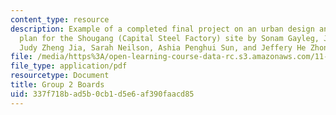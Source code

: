 ```yaml
---
content_type: resource
description: Example of a completed final project on an urban design and development
  plan for the Shougang (Capital Steel Factory) site by Sonam Gayleg, Jesse Hunting,
  Judy Zheng Jia, Sarah Neilson, Ashia Penghui Sun, and Jeffery He Zhongyu.
file: /media/https%3A/open-learning-course-data-rc.s3.amazonaws.com/11-307-beijing-urban-design-studio-summer-2008/337f718bad5b0cb1d5e6af390faacd85_group2_boards.pdf
file_type: application/pdf
resourcetype: Document
title: Group 2 Boards
uid: 337f718b-ad5b-0cb1-d5e6-af390faacd85
---
```

